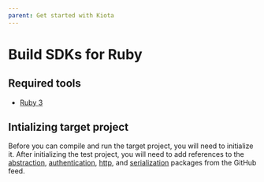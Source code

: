```yaml
---
parent: Get started with Kiota
---
```


# Build SDKs for Ruby

## Required tools

- [Ruby 3](https://www.ruby-lang.org/en/downloads/)

## Intializing target project

Before you can compile and run the target project, you will need to initialize it. After initializing the test project, you will need to add references to the [abstraction](https://github.com/microsoft/kiota/tree/main/abstractions/ruby/microsoft_kiota_abstractions), [authentication](https://github.com/microsoft/kiota/tree/main/authentication/ruby/azure), [http](https://github.com/microsoft/kiota/tree/main/http/ruby/nethttp/microsoft_kiota_nethttplibrary), and [serialization](https://github.com/microsoft/kiota/tree/main/serialization/ruby/json/microsoft_kiota_serialization) packages from the GitHub feed.
